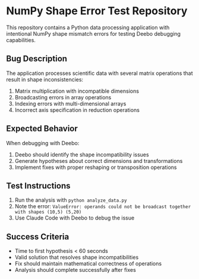 # NumPy Shape Error Test Repository

This repository contains a Python data processing application with intentional NumPy shape mismatch errors for testing Deebo debugging capabilities.

## Bug Description

The application processes scientific data with several matrix operations that result in shape inconsistencies:

1. Matrix multiplication with incompatible dimensions
2. Broadcasting errors in array operations
3. Indexing errors with multi-dimensional arrays
4. Incorrect axis specification in reduction operations

## Expected Behavior

When debugging with Deebo:
1. Deebo should identify the shape incompatibility issues
2. Generate hypotheses about correct dimensions and transformations
3. Implement fixes with proper reshaping or transposition operations

## Test Instructions

1. Run the analysis with `python analyze_data.py`
2. Note the error: `ValueError: operands could not be broadcast together with shapes (10,5) (5,20)`
3. Use Claude Code with Deebo to debug the issue

## Success Criteria

- Time to first hypothesis < 60 seconds
- Valid solution that resolves shape incompatibilities
- Fix should maintain mathematical correctness of operations
- Analysis should complete successfully after fixes